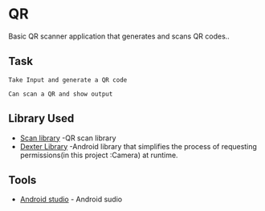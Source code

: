 # QR

Basic QR scanner application that generates and scans QR codes..

## Task 
```
Take Input and generate a QR code

Can scan a QR and show output
```

## Library Used

* [Scan library](https://github.com/androidmads/QRGenerator) -QR scan library
* [Dexter Library](https://github.com/Karumi/Dexter) -Android library that simplifies the process of requesting permissions(in this project :Camera) at runtime.

## Tools
* [Android studio](https://developer.android.com/) - Android sudio



